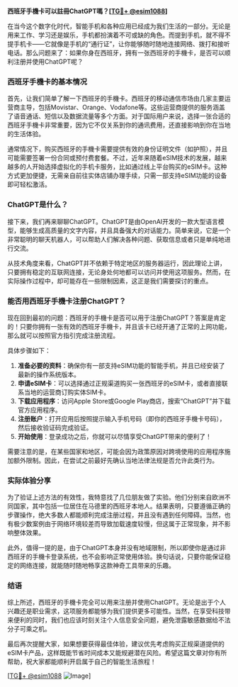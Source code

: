 **西班牙手機卡可以註冊ChatGPT嗎？[[TG💪+ @esim1088](https://t.me/s/esim1088)]**

在当今这个数字化时代，智能手机和各种应用已经成为我们生活的一部分。无论是用来工作、学习还是娱乐，手机都扮演着不可或缺的角色。而提到手机，就不得不提手机卡——它就像是手机的“通行证”，让你能够随时随地连接网络、拨打和接听电话。那么问题来了：如果你身在西班牙，拥有一张西班牙的手機卡，是否可以顺利注册并使用ChatGPT呢？

### 西班牙手機卡的基本情况

首先，让我们简单了解一下西班牙的手機卡。西班牙的移动通信市场由几家主要运营商主导，包括Movistar、Orange、Vodafone等。这些运营商提供的服务涵盖了语音通话、短信以及数据流量等多个方面。对于国际用户来说，选择一张合适的西班牙手機卡非常重要，因为它不仅关系到你的通讯费用，还直接影响到你在当地的生活体验。

通常情况下，购买西班牙的手機卡需要提供有效的身份证明文件（如护照），并且可能需要签署一份合同或预付费套餐。不过，近年来随着eSIM技术的发展，越来越多的人开始选择虚拟化的手机卡服务，比如通过线上平台购买的eSIM卡。这种方式更加便捷，无需亲自前往实体店铺办理手续，只需一部支持eSIM功能的设备即可轻松激活。

### ChatGPT是什么？

接下来，我们再来聊聊ChatGPT。ChatGPT是由OpenAI开发的一款大型语言模型，能够生成高质量的文字内容，并且具备强大的对话能力。简单来说，它是一个非常聪明的聊天机器人，可以帮助人们解决各种问题、获取信息或者只是单纯地进行交流。

从技术角度来看，ChatGPT并不依赖于特定地区的服务器运行，因此理论上讲，只要拥有稳定的互联网连接，无论身处何地都可以访问并使用这项服务。然而，在实际操作过程中，却可能存在一些限制因素，这正是我们需要探讨的重点。

### 能否用西班牙手機卡注册ChatGPT？

现在回到最初的问题：西班牙的手機卡是否可以用于注册ChatGPT？答案是肯定的！只要你拥有一张有效的西班牙手機卡，并且该卡已经开通了正常的上网功能，那么就可以按照官方指引完成注册流程。

具体步骤如下：
1. **准备必要的资料**：确保你有一部支持eSIM功能的智能手机，并且已经安装了最新的操作系统版本。
2. **申请eSIM卡**：可以选择通过正规渠道购买一张西班牙的eSIM卡，或者直接联系当地的运营商订购实体SIM卡。
3. **下载应用程序**：访问Apple Store或Google Play商店，搜索“ChatGPT”并下载官方应用程序。
4. **注册账户**：打开应用后按照提示输入手机号码（即你的西班牙手機卡号码），然后接收验证码完成验证。
5. **开始使用**：登录成功之后，你就可以尽情享受ChatGPT带来的便利了！

需要注意的是，在某些国家和地区，可能会因为政策原因对跨境使用的应用程序施加额外限制。因此，在尝试之前最好先确认当地法律法规是否允许此类行为。

### 实际体验分享

为了验证上述方法的有效性，我特意找了几位朋友做了实验。他们分别来自欧洲不同国家，其中包括一位居住在马德里的西班牙本地人。结果表明，只要遵循正确的步骤操作，绝大多数人都能顺利完成注册过程，并且没有遇到任何障碍。当然，也有极少数案例由于网络环境较差而导致加载速度较慢，但这属于正常现象，并不影响整体效果。

此外，值得一提的是，由于ChatGPT本身并没有地域限制，所以即使你是通过非西班牙的手機卡登录系统，也不会影响正常使用体验。换句话说，只要你能保证稳定的网络连接，就能随时随地畅享这款神奇工具带来的乐趣。

### 结语

综上所述，西班牙的手機卡完全可以用来注册并使用ChatGPT。无论是出于个人兴趣还是职业需求，这项服务都能够为我们提供更多可能性。当然，在享受科技带来便利的同时，我们也应该时刻关注个人信息安全问题，避免泄露敏感数据给不法分子可乘之机。

最后再次提醒大家，如果想要获得最佳体验，建议优先考虑购买正规渠道提供的eSIM卡产品，这样既能节省时间成本又能规避潜在风险。希望这篇文章对你有所帮助，祝大家都能顺利开启属于自己的智能生活旅程！

[[TG💪+ @esim1088](https://t.me/s/esim1088) ![Image](https://i.postimg.cc/4NQfJmqS/Snipaste-2025-05-13-00-14-12.png)]